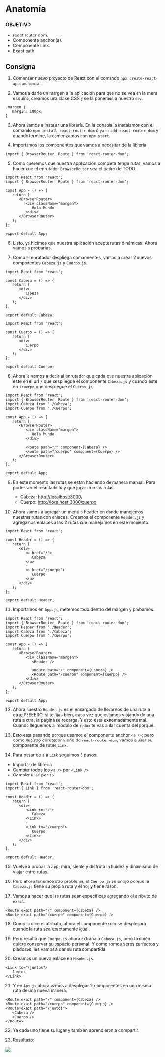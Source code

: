 # Anatomía

### OBJETIVO
- react router dom.
- Componente anchor (a).
- Componente Link.
- Exact path.


## Consigna

1. Comenzar nuevo proyecto de React con el comando `npx create-react-app anatomia`.

2. Vamos a darle un margen a la aplicación para que no se vea en la mera esquina, creamos una clase CSS y se la ponemos a nuestro `div`.
```
.margen {
   margin: 100px;
}
``` 

3. Ahora vamos a instalar una librería. En la consola la instalamos con el comando `npm install react-router-dom` ó `yarn add react-router-dom` y cuando termine, la comenzamos con `npm start`.

4. Importamos los componentes que vamos a necesitar de la librería.
```
import { BrowserRouter, Route } from 'react-router-dom';
``` 

5. Como queremos que nuestra applicación completa tenga rutas, vamos a hacer que el enrutador `BrowserRouter` sea el padre de TODO.
```
import React from 'react';
import { BrowserRouter, Route } from 'react-router-dom';

const App = () => {
   return (
      <BrowserRouter>
         <div className="margen">
            Hola Mundo!
         </div>
      </BrowserRouter>
   );
};

export default App;
```

6. Listo, ya hicimos que nuestra aplicación acepte rutas dinámicas. Ahora vamos a probarlas.

7. Como el enrutador despliega componentes, vamos a crear 2 nuevos componentes  `Cabeza.js` y `Cuerpo.js`.
```
import React from 'react';

const Cabeza = () => {
   return (
      <div>
         Cabeza
      </div>
   );
};

export default Cabeza;
```
```
import React from 'react';

const Cuerpo = () => {
   return (
      <div>
         Cuerpo
      </div>
   );
};

export default Cuerpo;
```

8. Ahora le vamos a decir al enrutador que cada que nuestra aplicación este en el url `/` que despliegue el componente `Cabeza.js` y cuando este en `/cuerpo` que despliegue el `Cuerpo.js`.
```
import React from 'react';
import { BrowserRouter, Route } from 'react-router-dom';
import Cabeza from './Cabeza';
import Cuerpo from './Cuerpo';

const App = () => {
   return (
      <BrowserRouter>
         <div className="margen">
            Hola Mundo!
         </div>

         <Route path="/" component={Cabeza} />
         <Route path="/cuerpo" component={Cuerpo} />
      </BrowserRouter>
   );
};

export default App;
```

9. En este momento las rutas se estan haciendo de manera manual. Para poder ver el resultado hay que jugar con las rutas.
   - Cabeza: [http://localhost:3000/](http://localhost:3000/)
   - Cuerpo: [http://localhost:3000/cuerpo](http://localhost:3000/cuerpo)

10. Ahora vamos a agregar un menú o header en donde manejemos nuestras rutas con enlaces. Creamos el componente `Header.js` y agregamos enlaces a las 2 rutas que manejamos en este momento.
```
import React from 'react';

const Header = () => {
   return (
      <div>
         <a href="/">
            Cabeza
         </a>
         -
         <a href="/cuerpo">
            Cuerpo
         </a>
      </div>
   );
};

export default Header;
```

11. Importamos en `App.js`, metemos todo dentro del margen y probamos.
```
import React from 'react';
import { BrowserRouter, Route } from 'react-router-dom';
import Header from './Header';
import Cabeza from './Cabeza';
import Cuerpo from './Cuerpo';

const App = () => {
   return (
      <BrowserRouter>
         <div className="margen">
            <Header />

            <Route path="/" component={Cabeza} />
            <Route path="/cuerpo" component={Cuerpo} />
         </div>
      </BrowserRouter>
   );
};

export default App;
```

12. Ahora nuestro `Header.js` es el encargado de llevarnos de una ruta a otra; PEEEERO, si te fijas bien, cada vez que estamos viajando de una ruta a otra, la página se recarga. Y esto esta extremadamente mal. Cuando lleguemos al modulo de `redux` te vas a dar cuenta del porqué.

13. Esto esta pasando porque usamos el componente anchor `<a />`; pero como nuestro enrutador viene de `react-router-dom`, vamos a usar su componente de ruteo `Link`.

14. Para pasar de `a` a `Link` seguimos 3 pasos:
   - Importar de librería
   - Cambiar todos los `<a />` por `<Link />`
   - Cambiar `href` por `to`
```
import React from 'react';
import { Link } from 'react-router-dom';

const Header = () => {
   return (
      <div>
         <Link to="/">
            Cabeza
         </Link>
         -
         <Link to="/cuerpo">
            Cuerpo
         </Link>
      </div>
   );
};

export default Header;
```

15. Vuelve a probar la app; mira, siente y disfruta la fluidez y dinamismo de viajar entre rutas.

16. Pero ahora tenemos otro problema, el `Cuerpo.js` se enojó porque la `Cabeza.js` tiene su propia ruta y él no; y tiene razón.

17. Vamos a hacer que las rutas sean específicas agregando el atributo de `exact`.
```
<Route exact path="/" component={Cabeza} />
<Route exact path="/cuerpo" component={Cuerpo} />
```

18. Como lo dice el atributo, ahora el componente solo se desplegará cuando la ruta sea exactamente igual.

19. Pero resulta que `Cuerpo.js` ahora extraña a `Cabeza.js`, pero también quiere conservar su espacio personal. Y como somos seres perfectos y piadosos, les vamos a dar su ruta compartida.

20. Creamos un nuevo enlace en `Header.js`.
```
<Link to="/juntos">
   Juntos
</Link>
```

21. Y en `App.js` ahora vamos a desplegar 2 componentes en una misma ruta de una nueva manera.
```
<Route exact path="/" component={Cabeza} />
<Route exact path="/cuerpo" component={Cuerpo} />
<Route exact path="/juntos">
   <Cabeza />
   <Cuerpo />
</Route>
```

22. Ya cada uno tiene su lugar y también aprendieron a compartir.

23. Resultado:
<img src="./resultado.gif">
